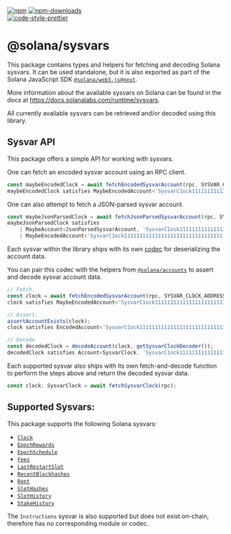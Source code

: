 [![npm][npm-image]][npm-url]
[![npm-downloads][npm-downloads-image]][npm-url]
<br />
[![code-style-prettier][code-style-prettier-image]][code-style-prettier-url]

[code-style-prettier-image]: https://img.shields.io/badge/code_style-prettier-ff69b4.svg?style=flat-square
[code-style-prettier-url]: https://github.com/prettier/prettier
[npm-downloads-image]: https://img.shields.io/npm/dm/@solana/sysvars/next.svg?style=flat
[npm-image]: https://img.shields.io/npm/v/@solana/sysvars/next.svg?style=flat
[npm-url]: https://www.npmjs.com/package/@solana/sysvars/v/next

# @solana/sysvars

This package contains types and helpers for fetching and decoding Solana
sysvars. It can be used standalone, but it is also exported as part of the
Solana JavaScript SDK
[`@solana/web3.js@next`](https://github.com/anza-xyz/solana-web3.js/tree/main/packages/library).

More information about the available sysvars on Solana can be found in the docs
at <https://docs.solanalabs.com/runtime/sysvars>.

All currently available sysvars can be retrieved and/or decoded using this
library.

## Sysvar API

This package offers a simple API for working with sysvars.

One can fetch an encoded sysvar account using an RPC client.

```ts
const maybeEncodedClock = await fetchEncodedSysvarAccount(rpc, SYSVAR_CLOCK_ADDRESS);
maybeEncodedClock satisfies MaybeEncodedAccount<'SysvarC1ock11111111111111111111111111111111'>;
```

One can also attempt to fetch a JSON-parsed sysvar account.

```ts
const maybeJsonParsedClock = await fetchJsonParsedSysvarAccount(rpc, SYSVAR_CLOCK_ADDRESS);
maybeJsonParsedClock satisfies
    | MaybeAccount<JsonParsedSysvarAccount, 'SysvarC1ock11111111111111111111111111111111'>
    | MaybeEncodedAccount<'SysvarC1ock11111111111111111111111111111111'>;
```

Each sysvar within the library ships with its own
[codec](https://github.com/anza-xyz/solana-web3.js/tree/main/packages/codecs)
for deserializing the account data.

You can pair this codec with the helpers from
[`@solana/accounts`](https://github.com/anza-xyz/solana-web3.js/tree/main/packages/accounts)
to assert and decode sysvar account data.

```ts
// Fetch.
const clock = await fetchEncodedSysvarAccount(rpc, SYSVAR_CLOCK_ADDRESS);
clock satisfies MaybeEncodedAccount<'SysvarC1ock11111111111111111111111111111111'>;

// Assert.
assertAccountExists(clock);
clock satisfies EncodedAccount<'SysvarC1ock11111111111111111111111111111111'>;

// Decode.
const decodedClock = decodeAccount(clock, getSysvarClockDecoder());
decodedClock satisfies Account<SysvarClock, 'SysvarC1ock11111111111111111111111111111111'>;
```

Each supported sysvar also ships with its own fetch-and-decode function to
perform the steps above and return the decoded sysvar data.

```ts
const clock: SysvarClock = await fetchSysvarClock(rpc);
```

## Supported Sysvars:

This package supports the following Solana sysvars:

-   [`Clock`](https://github.com/anza-xyz/solana-web3.js/tree/main/packages/sysvars/src/clock.ts)
-   [`EpochRewards`](https://github.com/anza-xyz/solana-web3.js/tree/main/packages/sysvars/src/epoch-rewards.ts)
-   [`EpochSchedule`](https://github.com/anza-xyz/solana-web3.js/tree/main/packages/sysvars/src/epoch-schedule.ts)
-   [`Fees`](https://github.com/anza-xyz/solana-web3.js/tree/main/packages/sysvars/src/fees.ts)
-   [`LastRestartSlot`](https://github.com/anza-xyz/solana-web3.js/tree/main/packages/sysvars/src/last-restart-slot.ts)
-   [`RecentBlockhashes`](https://github.com/anza-xyz/solana-web3.js/tree/main/packages/sysvars/src/recent-blockhashes.ts)
-   [`Rent`](https://github.com/anza-xyz/solana-web3.js/tree/main/packages/sysvars/src/rent.ts)
-   [`SlotHashes`](https://github.com/anza-xyz/solana-web3.js/tree/main/packages/sysvars/src/slot-hashes.ts)
-   [`SlotHistory`](https://github.com/anza-xyz/solana-web3.js/tree/main/packages/sysvars/src/slot-history.ts)
-   [`StakeHistory`](https://github.com/anza-xyz/solana-web3.js/tree/main/packages/sysvars/src/stake-history.ts)

The `Instructions` sysvar is also supported but does not exist on-chain,
therefore has no corresponding module or codec.
